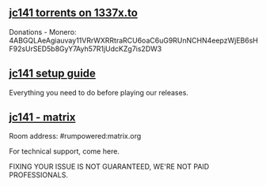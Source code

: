 ## [jc141 torrents on 1337x.to](https://1337x.to/user/johncena141/)
Donations - Monero: 4ABGQLAeAgiauvay11VRrWXRRtraRCU6oaC6uG9RUnNCHN4eepzWjEB6sHF92sUrSED5b8GyY7Ayh57R1jUdcKZg7is2DW3

## [jc141 setup guide](https://github.com/jc141x/jc141-bash/tree/master/setup)
Everything you need to do before playing our releases.

## [jc141 - matrix](https://matrix.to/#/#rumpowered:matrix.org)
Room address: #rumpowered:matrix.org

For technical support, come here.

FIXING YOUR ISSUE IS NOT GUARANTEED, WE'RE NOT PAID PROFESSIONALS.
